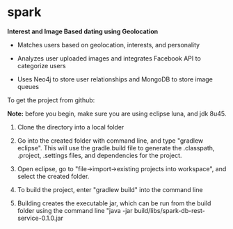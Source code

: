 # spark
<b>Interest and Image Based dating using Geolocation</b>

- Matches users based on geolocation, interests, and personality

- Analyzes user uploaded images and integrates Facebook API to categorize users

- Uses Neo4j to store user relationships and MongoDB to store image queues


To get the project from github:

**Note:** before you begin, make sure you are using eclipse luna, and jdk 8u45.

1) Clone the directory into a local folder



2) Go into the created folder with command line, and type "gradlew eclipse". This will use the gradle.build file to generate the .classpath, .project, .settings files, and dependencies for the project.


3) Open eclipse, go to "file->import->existing projects into workspace", and select the created folder.

4) To build the project, enter "gradlew build" into the command line


5) Building creates the executable jar, which can be run from the build folder using the command line "java -jar build/libs/spark-db-rest-service-0.1.0.jar
